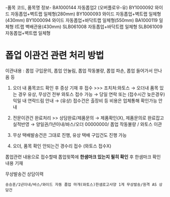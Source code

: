 -품목 코드, 품목명 정보-
BA1000144	자동폽업2 (오버플로우-유)
BY1000092	와이드 자동폽업+벽트랩 일체형(280mm)
BY1000093	와이드 자동폽업+벽트랩 일체형(430mm)
BY1000094	와이드 자동폽업+바닥트랩 일체형(550mm)
BA1000119	일체형 I트랩 벽배관용(430mm)
SLB061008	자동폽업+바닥트랩 일체형
SLB061009	자동폽업+벽트랩 일체형

# 폽업 이관건 관련 처리 방법
이관내용 : 폽업 구입문의, 폽업 안눌림, 폽업 작동불량, 폽업 파손, 폽업 들어가서 안나옴 등

1. 오더 내 품목코드 확인 후
증상 기재 후 접수 >>> 조치처:와토스
→ 오더내 품목 있는 경우 유상, 무상건 전부 와토스 접수 가능
→ 당일 연락 또는 (접수시간 늦은경우) 익일 내 연락드림 안내
→ (유상) 접수건은 출장비 등 비용은 업체통해 확인가능 안내

2. 전문이관건 완료처리 >> 상담완료/제품문의
 → 제품확인(X), 제품문의로 완료잡고 실적반영
 → 양일권/1년이내/바스/오더 00000000/ 폽업 작동불량 / 와토스 이관

3. 무상 택배발송건은 그대로 진행, 유상 택배 구입건도 진행 가능 

4. 오더, 품목 확인 안되는건 경수리 접수 (와토스 접수X)

폽업관련 내용으로 접수할때 폽업윗쪽에 **한샘마크 있는지 필히 확인** 후
한샘마크 확인 내용 기재

무상발송건 상담이력
```
송승훈/1년이내/바스/와이드 자동 폽업 마개(와토스)한샘로고사양 1게 무상발송/원격 AS 상담건
```

